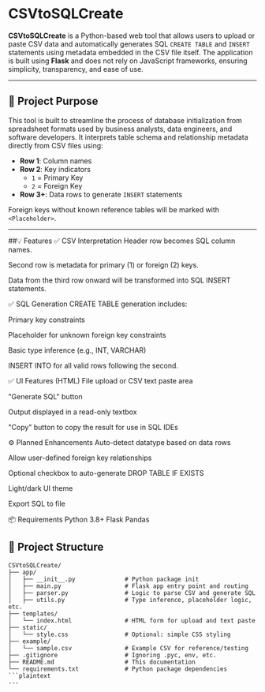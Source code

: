 # CSVtoSQLCreate

**CSVtoSQLCreate** is a Python-based web tool that allows users to upload or paste CSV data and automatically generates SQL `CREATE TABLE` and `INSERT` statements using metadata embedded in the CSV file itself. The application is built using **Flask** and does not rely on JavaScript frameworks, ensuring simplicity, transparency, and ease of use.

---

## 🧩 Project Purpose

This tool is built to streamline the process of database initialization from spreadsheet formats used by business analysts, data engineers, and software developers. It interprets table schema and relationship metadata directly from CSV files using:

- **Row 1**: Column names
- **Row 2**: Key indicators
  - `1` = Primary Key
  - `2` = Foreign Key
- **Row 3+**: Data rows to generate `INSERT` statements

Foreign keys without known reference tables will be marked with `<Placeholder>`.

---
##💡 Features
✅ CSV Interpretation
Header row becomes SQL column names.

Second row is metadata for primary (1) or foreign (2) keys.

Data from the third row onward will be transformed into SQL INSERT statements.

✅ SQL Generation
CREATE TABLE generation includes:

Primary key constraints

Placeholder for unknown foreign key constraints

Basic type inference (e.g., INT, VARCHAR)

INSERT INTO for all valid rows following the second.

✅ UI Features (HTML)
File upload or CSV text paste area

"Generate SQL" button

Output displayed in a read-only textbox

"Copy" button to copy the result for use in SQL IDEs

⚙️ Planned Enhancements
 Auto-detect datatype based on data rows

 Allow user-defined foreign key relationships

 Optional checkbox to auto-generate DROP TABLE IF EXISTS

 Light/dark UI theme

 Export SQL to file

📦 Requirements
Python 3.8+
Flask
Pandas

## 📁 Project Structure

```plaintext
CSVtoSQLCreate/
├── app/
│   ├── __init__.py              # Python package init
│   ├── main.py                  # Flask app entry point and routing
│   ├── parser.py                # Logic to parse CSV and generate SQL
│   ├── utils.py                 # Type inference, placeholder logic, etc.
├── templates/
│   └── index.html               # HTML form for upload and text paste
├── static/
│   └── style.css                # Optional: simple CSS styling
├── example/
│   └── sample.csv               # Example CSV for reference/testing
├── .gitignore                   # Ignoring .pyc, env, etc.
├── README.md                    # This documentation
└── requirements.txt             # Python package dependencies
```plaintext
---



